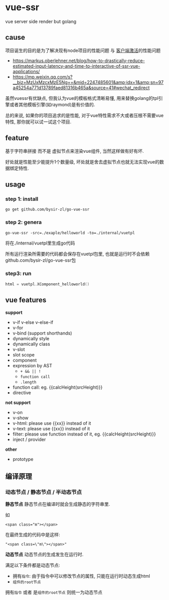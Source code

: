 # vue-ssr
vue server side render but golang

## cause

项目诞生的目的是为了解决现有node项目的性能问题 与 [客户端激活](https://ssr.vuejs.org/zh/guide/hydration.html)的性能问题
- https://markus.oberlehner.net/blog/how-to-drastically-reduce-estimated-input-latency-and-time-to-interactive-of-ssr-vue-applications/
- https://mp.weixin.qq.com/s?__biz=MzUxMzcxMzE5Ng==&mid=2247485601&amp;idx=1&amp;sn=97a45254a771d13789faed81316b465a&source=41#wechat_redirect

虽然vuessr有优缺点, 但我认为vue的模板格式清晰易懂, 用来替换golang的tpl引擎或者其他模板引擎(如raymond)是有价值的.

总的来说, 如果你的项目追求的是性能, 对于vue特性需求不大或者压根不需要vue特性, 那你就可以试一试这个项目.

## feature
基于字符串拼接 而不是 虚拟节点来渲染vue组件, 当然这样做有好有坏.

好处就是性能至少能提升1个数量级, 坏处就是舍去虚拟节点也就无法实现vue的数据绑定特性.

## usage

### step 1: install
```
go get github.com/bysir-zl/go-vue-ssr
```
### step 2: genera
```
go-vue-ssr -src=./exaple/helloworld -to=./internal/vuetpl
```
将在./internal/vuetpl里生成go代码

所有运行渲染所需要的代码都会保存在vuetpl包里, 也就是运行时不会依赖github.com/bysir-zl/go-vue-ssr包

### step3: run
```go
html = vuetpl.XComponent_helloworld()
```

## vue features
**support**
- v-if v-else v-else-if
- v-for
- v-bind (support shorthands)
- dynamically style
- dynamically class
- v-slot
- slot scope
- component
- expression by AST
  - `+ && || !`
  - `function call`
  - `.length`
- function call: eg. {{calcHeight(srcHeight)}}
- directive

**not support**
- v-on
- v-show
- v-html: please use {{xx}} instead of it
- v-text: please use {{xx}} instead of it
- filter: please use function instead of it, eg. {{calcHeight(srcHeight)}}
- inject / provider

**other**
- prototype

## 编译原理
### 动态节点 / 静态节点 / 半动态节点
**静态节点**
静态节点在编译时就会生成静态的字符串里.

如
```
<span class="m"></span>
```
在最终生成的代码中是这样:
```
"<span class=\"m\"></span>"
```

**动态节点**
动态节点的生成发生在运行时.

满足以下条件都是动态节点:
- 拥有`指令`: 由于指令中可以修改节点的属性, 只能在运行时动态生成html
- `组件的root节点`

拥有`指令` 或者 是`组件的root节点` 则统一为动态节点
